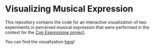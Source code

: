 # Visualizing Musical Expression

This repository contains the code for an interactive visualization of two experiments in perceived musical expression that were performed in the context for the 
 [*Con Espressione* project](https://www.jku.at/en/institute-of-computational-perception/research/projects/con-espressione/). 
 
 You can find the visualization [here](cpjku.github.io/expressivity)!
